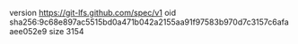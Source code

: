 version https://git-lfs.github.com/spec/v1
oid sha256:9c68e897ac5515bd0a471b042a2155aa91f97583b970d7c3157c6afaaee052e9
size 3154
